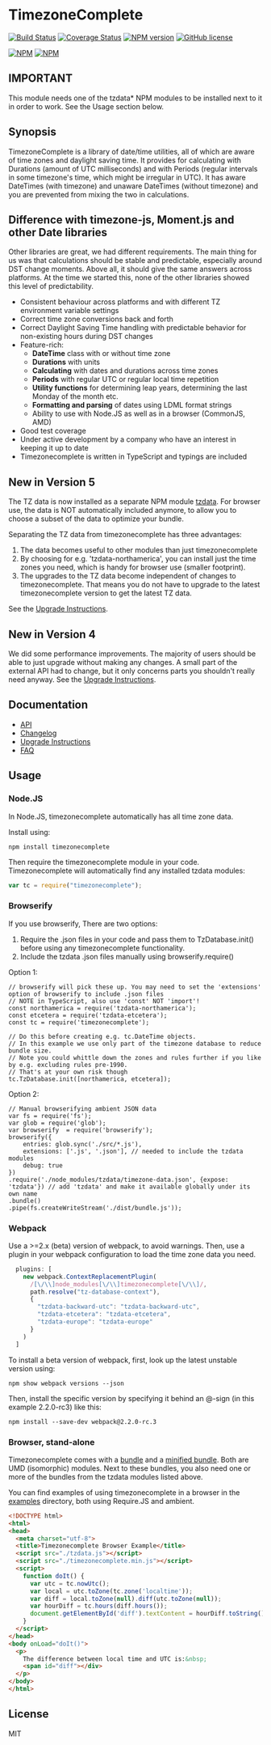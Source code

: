 ﻿# TimezoneComplete

[![Build Status](https://travis-ci.org/SpiritIT/timezonecomplete.svg?branch=master)](https://travis-ci.org/SpiritIT/timezonecomplete)
[![Coverage Status](https://coveralls.io/repos/github/SpiritIT/timezonecomplete/badge.svg?branch=master)](https://coveralls.io/github/SpiritIT/timezonecomplete?branch=master)
[![NPM version](https://badge.fury.io/js/timezonecomplete.svg)](http://badge.fury.io/js/timezonecomplete)
[![GitHub license](https://img.shields.io/badge/license-MIT-blue.svg)](https://raw.githubusercontent.com/spiritit/timezonecomplete/master/LICENSE-MIT)

[![NPM](https://nodei.co/npm/timezonecomplete.png?downloads=true&downloadRank=true&stars=true)](https://nodei.co/npm/timezonecomplete/)
[![NPM](https://nodei.co/npm-dl/timezonecomplete.png?months=9&height=3)](https://nodei.co/npm/timezonecomplete/)

## IMPORTANT

This module needs one of the tzdata* NPM modules to be installed next to it in order to work. See the Usage section below.

## Synopsis

TimezoneComplete is a library of date/time utilities, all of which are aware of time zones and daylight saving time. It provides for calculating with Durations (amount of UTC milliseconds) and with Periods (regular intervals in some timezone's time, which might be irregular in UTC). It has aware DateTimes (with timezone) and unaware DateTimes (without timezone) and you are prevented from mixing the two in calculations.


## Difference with timezone-js, Moment.js and other Date libraries

Other libraries are great, we had different requirements. The main thing for us was that calculations should be stable and predictable, especially around DST change moments.
Above all, it should give the same answers across platforms. At the time we started this, none of the other libraries showed this level of predictability.

* Consistent behaviour across platforms and with different TZ environment variable settings
* Correct time zone conversions back and forth
* Correct Daylight Saving Time handling with predictable behavior for non-existing hours during DST changes
* Feature-rich:
  * **DateTime** class with or without time zone
  * **Durations** with units
  * **Calculating** with dates and durations across time zones
  * **Periods** with regular UTC or regular local time repetition
  * **Utility functions** for determining leap years, determining the last Monday of the month etc.
  * **Formatting and parsing** of dates using LDML format strings
  * Ability to use with Node.JS as well as in a browser (CommonJS, AMD)
* Good test coverage
* Under active development by a company who have an interest in keeping it up to date
* Timezonecomplete is written in TypeScript and typings are included


## New in Version 5

The TZ data is now installed as a separate NPM module [tzdata](https://npmjs.com/package/tzdata). For browser use, the data is NOT automatically included anymore, to allow you to choose a subset of the data to optimize your bundle.

Separating the TZ data from timezonecomplete has three advantages:
1. The data becomes useful to other modules than just timezonecomplete
1. By choosing for e.g. 'tzdata-northamerica', you can install just the time zones you need, which is handy for browser use (smaller footprint).
1. The upgrades to the TZ data become independent of changes to timezonecomplete. That means you do not have to upgrade to the latest timezonecomplete version to get the latest TZ data.

See the [Upgrade Instructions](./doc/UPGRADING.md).

## New in Version 4

We did some performance improvements. The majority of users should be able to just upgrade without making any changes.
A small part of the external API had to change, but it only concerns parts you shouldn't really need anyway. See the [Upgrade Instructions](./doc/UPGRADING.md).

## Documentation

* [API](./doc/API.md)
* [Changelog](./doc/CHANGELOG.md)
* [Upgrade Instructions](./doc/UPGRADING.md)
* [FAQ](./doc/FAQ.md)

## Usage

### Node.JS

In Node.JS, timezonecomplete automatically has all time zone data.

Install using:
```
npm install timezonecomplete
```

Then require the timezonecomplete module in your code. Timezonecomplete will automatically find any installed tzdata modules:

```javascript
var tc = require("timezonecomplete");
```

### Browserify

If you use browserify, There are two options:
1. Require the .json files in your code and pass them to TzDatabase.init() before using any timezonecomplete functionality.
1. Include the tzdata .json files manually using browserify.require()

Option 1:
```
// browserify will pick these up. You may need to set the 'extensions' option of browserify to include .json files
// NOTE in TypeScript, also use 'const' NOT 'import'!
const northamerica = require('tzdata-northamerica');
const etcetera = require('tzdata-etcetera');
const tc = require('timezonecomplete');

// Do this before creating e.g. tc.DateTime objects.
// In this example we use only part of the timezone database to reduce bundle size.
// Note you could whittle down the zones and rules further if you like by e.g. excluding rules pre-1990.
// That's at your own risk though
tc.TzDatabase.init([northamerica, etcetera]);
```

Option 2:
```
// Manual browserifying ambient JSON data
var fs = require('fs');
var glob = require('glob');
var browserify  = require('browserify');
browserify({
    entries: glob.sync('./src/*.js'),
    extensions: ['.js', '.json'], // needed to include the tzdata modules
    debug: true
})
.require('./node_modules/tzdata/timezone-data.json', {expose: 'tzdata'}) // add 'tzdata' and make it available globally under its own name
.bundle()
.pipe(fs.createWriteStream('./dist/bundle.js'));
```

### Webpack

Use a >=2.x (beta) version of webpack, to avoid warnings. Then, use a plugin in your webpack configuration to load the time zone data you need.

```javascript
  plugins: [
    new webpack.ContextReplacementPlugin(
      /[\/\\]node_modules[\/\\]timezonecomplete[\/\\]/, 
      path.resolve("tz-database-context"), 
      {
        "tzdata-backward-utc": "tzdata-backward-utc",
        "tzdata-etcetera": "tzdata-etcetera",
        "tzdata-europe": "tzdata-europe"
      }
    )
  ]
```

To install a beta version of webpack, first, look up the latest unstable version using:

```
npm show webpack versions --json
```

Then, install the specific version by specifying it behind an @-sign (in this example 2.2.0-rc3) like this:

```
npm install --save-dev webpack@2.2.0-rc.3
```

### Browser, stand-alone

Timezonecomplete comes with a [bundle](./dist/timezonecomplete.js) and a [minified bundle](./dist/timezonecomplete.min.js). Both are UMD (isomorphic) modules.
Next to these bundles, you also need one or more of the bundles from the tzdata modules listed above.

You can find examples of using timezonecomplete in a browser in the [examples](examples/) directory, both using Require.JS and ambient.

```html
<!DOCTYPE html>
<html>
<head>
  <meta charset="utf-8">
  <title>Timezonecomplete Browser Example</title>
  <script src="./tzdata.js"></script>
  <script src="./timezonecomplete.min.js"></script>
  <script>
    function doIt() {
      var utc = tc.nowUtc();
      var local = utc.toZone(tc.zone('localtime'));
      var diff = local.toZone(null).diff(utc.toZone(null));
      var hourDiff = tc.hours(diff.hours());
      document.getElementById('diff').textContent = hourDiff.toString();
    }
  </script>
</head>
<body onLoad="doIt()">
  <p>
    The difference between local time and UTC is:&nbsp;
    <span id="diff"></div>
  </p>
</body>
</html>
```

## License

MIT


